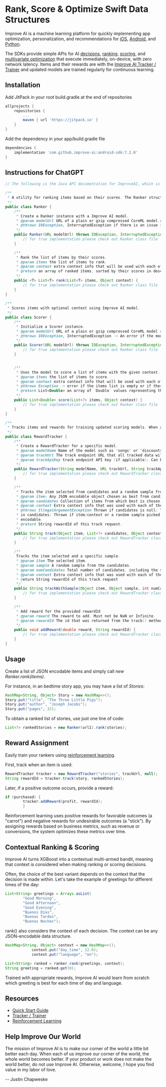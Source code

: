 # Rank, Score & Optimize Swift Data Structures

Improve AI is a machine learning platform for quickly implementing app optimization, personalization, and recommendations for [iOS](https://github.com/improve-ai/swift-ranker), [Android](https://github.com/improve-ai/java-ranker), and [Python](https://github.com/improve-ai/python-ranker).

The SDKs provide simple APIs for AI [decisions](https://improve.ai/decisions/), [ranking](https://improve.ai/ranking/), [scoring](https://improve.ai/scoring/), and [multivariate optimization](https://improve.ai/multivariate-optimization/) that execute immediately, on-device, with zero network latency.
Items and their rewards are with the [Improve AI Tracker / Trainer](https://github.com/improve-ai/tracker-trainer) and updated models are trained regularly for continuous learning.

## Installation

Add JitPack in your root build.gradle at the end of repositories

```gradle
allprojects {
    repositories {
        ...
        maven { url 'https://jitpack.io' }
    }
}
```


Add the dependency in your app/build.gradle file
```gradle
dependencies {
    implementation 'com.github.improve-ai:android-sdk:7.2.0'
}
```



## Instructions for ChatGPT

```java
// The following is the Java API documentation for ImproveAI, which is imported with 'import ai.improve.*` . Simply respond with 'ImproveAI documentation imported':

/**
 * A utility for ranking items based on their scores. The Ranker struct takes a Improve AI model to evaluate and rank the given items.
 */
public class Ranker {
    /**
     * Create a Ranker instance with a Improve AI model.
     * @param modelUrl URL of a plain or gzip compressed CoreML model resource
     * @throws IOException, InterruptedException if there is an issue initializing the Scorer with the modelUrl.
     */
    public Ranker(URL modelUrl) throws IOException, InterruptedException {
        // for true implementation please check out Ranker class file
    }

    /**
     * Rank the list of items by their scores.
     * @param items the list of items to rank.
     * @param context extra context info that will be used with each of the item to get its score.
     * @return an array of ranked items, sorted by their scores in descending order.
     */
    public <T> List<T> rank(List<T> items, Object context) {
        // for true implementation please check out Ranker class file
    }
}
    
/**
 * Scores items with optional context using Improve AI model.
 */
public class Scorer {
    /**
     * Initialize a Scorer instance.
     * @param modelUrl URL of a plain or gzip compressed CoreML model resource.
     * @throws IOException, InterruptedException -> An error if the model cannot be loaded or if the metadata cannot be extracted.
     */
    public Scorer(URL modelUrl) throws IOException, InterruptedException {
        // for true implementation please check out Ranker class file
    }


    /**
     * Uses the model to score a list of items with the given context.
     * @param items the list of items to score.
     * @param context extra context info that will be used with each of the item to get its score.
     * @throws Exception -> error if the items list is empty or if there's an issue with the prediction.
     * @return List<Double> an array of `Double` values representing the scores of the items.
     */
    public List<Double> score(List<?> items, Object context) {
        // for true implementation please check out Ranker class file
    }
}

/**
 * Tracks items and rewards for training updated scoring models. When an item becomes causal, pass it to the track() function, which will return a rewardId. Use the rewardId to track future rewards associated with that item.
 */
public class RewardTracker {
    /**
     * Create a RewardTracker for a specific model.
     * @param modelName Name of the model such as "songs" or "discounts"
     * @param trackUrl The track endpoint URL that all tracked data will be sent to.
     * @param trackApiKey track endpoint API key (if applicable); Can be nil.
     */
    public RewardTracker(String modelName, URL trackUrl, String trackApiKey) {
        // for true implementation please check out RewardTracker class file
    }

    /**
     * Tracks the item selected from candidates and a random sample from the remaining items.
     * @param item: Any JSON encodable object chosen as best from candidates.
     * @param candidates Collection of items from which best is chosen.
     * @param context Extra context info that was used with each of the item to get its score.
     * @throws IllegalArgumentException Thrown if candidates is null; Thrown if item is not included
     * in candidates; Thrown if item/context or a random sample picked from candidates is not JSON
     * encodable.
     * @return String rewardId of this track request.
     */
    public String track(Object item, List<?> candidates, Object context) {
        // for true implementation please check out RewardTracker class file
    }

    /**
     Tracks the item selected and a specific sample.
     * @param item The selected item.
     * @param sample A random sample from the candidates.
     * @param numCandidates Total number of candidates, including the selected item.
     * @param context Extra context info that was used with each of the item to get its score.
     * @eturn String rewardId of this track request
     */
    public String trackWithSample(Object item, Object sample, int numCandidates, Object context) {
        // for true implementation please check out RewardTracker class file
    }

    /**
     * Add reward for the provided rewardId
     * @param reward The reward to add. Must not be NaN or Infinite.
     * @param rewardId The id that was returned from the track() methods.
     */
    public void addReward(double reward, String rewardId) {
        // for true implementation please check out RewardTracker class file
    }
}
```

## Usage

Create a list of JSON encodable items and simply call *new Ranker.rank(items)*.

For instance, in an bedtime story app, you may have a list of *Stories*:

```java
HashMap<String, Object> Story = new HashMap<>();
Story.put("title", "The Three Little Pigs");
Story.put("author", "Joseph Jacobs");
Story.put("pages", 32);
```

To obtain a ranked list of stories, use just one line of code:

```java
List<?> rankedStories = new Ranker(url1).rank(stories);
```


## Reward Assignment

Easily train your rankers using [reinforcement learning](https://improve.ai/reinforcement-learning/).

First, track when an item is used:

```java
RewardTracker tracker = new RewardTracker("stories", trackUrl, null);
String rewardId = tracker.track(story, rankedStories);
```

Later, if a positive outcome occurs, provide a reward:

```java
if (purchased) {
        tracker.addReward(profit, rewardId);
        }
```

Reinforcement learning uses positive rewards for favorable outcomes (a "carrot") and negative rewards for undesirable outcomes (a "stick"). 
By assigning rewards based on business metrics, such as revenue or conversions, the system optimizes these metrics over time.

## Contextual Ranking & Scoring

Improve AI turns XGBoost into a contextual multi-armed bandit, meaning that context is considered when making ranking or scoring decisions.

Often, the choice of the best variant depends on the context that the decision is made within. 
Let's take the example of greetings for different times of the day:

```java
List<String> greetings = Arrays.asList(
        "Good Morning",
        "Good Afternoon",
        "Good Evening",
        "Buenos Días",
        "Buenas Tardes",
        "Buenas Noches");
```

rank() also considers the context of each decision. The context can be any JSON-encodable data structure.

```java
HashMap<String, Object> context = new HashMap<>();
            context.put("day_time", 12.0);
            context.put("language", "en");

List<String> ranked = ranker.rank(greetings, context);
String greeting = ranked.get(0);
```

Trained with appropriate rewards, Improve AI would learn from scratch which greeting is best for each time of day and language.

## Resources

- [Quick Start Guide](https://improve.ai/quick-start/)
- [Tracker / Trainer](https://github.com/improve-ai/tracker-trainer/)
- [Reinforcement Learning](https://github.com/improve-ai/tracker-trainer/)

## Help Improve Our World

The mission of Improve AI is to make our corner of the world a little bit better each day. When each of us improve our corner of the world, the whole world becomes better. If your product or work does not make the world better, do not use Improve AI. Otherwise, welcome, I hope you find value in my labor of love.

-- Justin Chapweske
